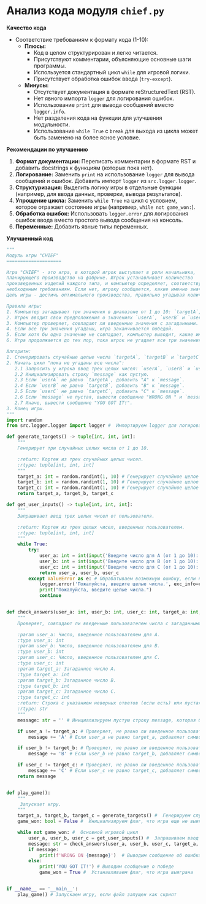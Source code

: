 # Анализ кода модуля `chief.py`

**Качество кода**
   - Соответствие требованиям к формату кода (1-10):
     - **Плюсы:**
       - Код в целом структурирован и легко читается.
       - Присутствуют комментарии, объясняющие основные шаги программы.
       - Используется стандартный цикл `while` для игровой логики.
       - Присутствует обработка ошибок ввода (`try-except`).
     - **Минусы:**
       - Отсутствует документация в формате reStructuredText (RST).
       - Нет явного импорта `logger` для логирования ошибок.
       - Использование `print` для вывода сообщений вместо `logger.info`.
       - Нет разделения кода на функции для улучшения модульности.
       - Использование `while True` с `break` для выхода из цикла может быть заменено на более ясное условие.

**Рекомендации по улучшению**
1. **Формат документации:** Переписать комментарии в формате RST и добавить docstrings к функциям (которых пока нет).
2. **Логирование:** Заменить `print` на использование `logger` для вывода сообщений и ошибок. Добавить импорт `logger` из `src.logger.logger`.
3. **Структуризация:** Выделить логику игры в отдельные функции (например, для ввода данных, проверки, вывода результатов).
4. **Упрощение цикла:** Заменить `while True` на цикл с условием, которое отражает состояние игры (например, `while not game_won:`).
5. **Обработка ошибок:** Использовать `logger.error` для логирования ошибок ввода вместо простого вывода сообщения на консоль.
6. **Переменные:** Добавить явные типы переменных.

**Улучшенный код**
```python
"""
Модуль игры "CHIEF"
====================

Игра "CHIEF" - это игра, в которой игрок выступает в роли начальника,
планирующего производство на фабрике. Игрок устанавливает количество
произведенных изделий каждого типа, и компьютер определяет, соответствуют ли эти значения
необходимым требованиям. Если нет, игроку сообщается, какие именно значения были неверны.
Цель игры - достичь оптимального производства, правильно угадывая количество изделий.

Правила игры:
1. Компьютер загадывает три значения в диапазоне от 1 до 10: `targetA`, `targetB` и `targetC`.
2. Игрок вводит свои предположения о значениях `userA`, `userB` и `userC`.
3. Компьютер проверяет, совпадают ли введенные значения с загаданными.
4. Если все три значения угаданы, игра заканчивается победой.
5. Если хотя бы одно значение не совпадает, компьютер выводит, какие именно значения были неверными.
6. Игра продолжается до тех пор, пока игрок не угадает все три значения.

Алгоритм:
1. Сгенерировать случайные целые числа `targetA`, `targetB` и `targetC` в диапазоне от 1 до 10.
2. Начать цикл "пока не угаданы все числа":
   2.1 Запросить у игрока ввод трех целых чисел: `userA`, `userB` и `userC`.
   2.2 Инициализировать строку `message` как пустую.
   2.3 Если `userA` не равно `targetA`, добавить "A" к `message`.
   2.4 Если `userB` не равно `targetB`, добавить "B" к `message`.
   2.5 Если `userC` не равно `targetC`, добавить "C" к `message`.
   2.6 Если `message` не пустая, вывести сообщение "WRONG ON " и `message`.
   2.7 Иначе, вывести сообщение "YOU GOT IT!".
3. Конец игры.
"""
import random
from src.logger.logger import logger #  Импортируем logger для логирования

def generate_targets() -> tuple[int, int, int]:
    """
    Генерирует три случайных целых числа от 1 до 10.

    :return: Кортеж из трех случайных целых чисел.
    :rtype: tuple[int, int, int]
    """
    target_a: int = random.randint(1, 10) # Генерирует случайное целое число от 1 до 10 и присваивает его переменной target_a
    target_b: int = random.randint(1, 10) # Генерирует случайное целое число от 1 до 10 и присваивает его переменной target_b
    target_c: int = random.randint(1, 10) # Генерирует случайное целое число от 1 до 10 и присваивает его переменной target_c
    return target_a, target_b, target_c

def get_user_inputs() -> tuple[int, int, int]:
    """
    Запрашивает ввод трех целых чисел от пользователя.

    :return: Кортеж из трех целых чисел, введенных пользователем.
    :rtype: tuple[int, int, int]
    """
    while True:
        try:
            user_a: int = int(input('Введите число для A (от 1 до 10): '))  # Запрашивает у пользователя ввод числа для A, преобразует его в целое число и сохраняет в переменной user_a
            user_b: int = int(input('Введите число для B (от 1 до 10): '))  # Запрашивает у пользователя ввод числа для B, преобразует его в целое число и сохраняет в переменной user_b
            user_c: int = int(input('Введите число для C (от 1 до 10): '))  # Запрашивает у пользователя ввод числа для C, преобразует его в целое число и сохраняет в переменной user_c
            return user_a, user_b, user_c
        except ValueError as e: # Обрабатываем возможную ошибку, если пользователь ввел не целое число
            logger.error('Пожалуйста, введите целые числа.', exc_info=e) # логируем ошибку
            print("Пожалуйста, введите целые числа.")
            continue


def check_answers(user_a: int, user_b: int, user_c: int, target_a: int, target_b: int, target_c: int) -> str:
    """
    Проверяет, совпадают ли введенные пользователем числа с загаданными.

    :param user_a: Число, введенное пользователем для A.
    :type user_a: int
    :param user_b: Число, введенное пользователем для B.
    :type user_b: int
    :param user_c: Число, введенное пользователем для C.
    :type user_c: int
    :param target_a: Загаданное число A.
    :type target_a: int
    :param target_b: Загаданное число B.
    :type target_b: int
    :param target_c: Загаданное число C.
    :type target_c: int
    :return: Строка с указанием неверных ответов (если есть) или пустая строка.
    :rtype: str
    """
    message: str = '' # Инициализируем пустую строку message, которая будет использоваться для хранения информации о том, какие числа были введены неправильно

    if user_a != target_a: # Проверяет, не равно ли введенное пользователем число user_a загаданному числу target_a
        message += 'A' # Если user_a не равно target_a, добавляет символ "A" к строке message, указывая, что число A было введено неверно

    if user_b != target_b: # Проверяет, не равно ли введенное пользователем число user_b загаданному числу target_b
        message += 'B' # Если user_b не равно target_b, добавляет символ "B" к строке message, указывая, что число B было введено неверно

    if user_c != target_c: # Проверяет, не равно ли введенное пользователем число user_c загаданному числу target_c
        message += 'C' # Если user_c не равно target_c, добавляет символ "C" к строке message, указывая, что число C было введено неверно
    return message


def play_game():
    """
     Запускает игру.
    """
    target_a, target_b, target_c = generate_targets() #  Генерируем случайные числа
    game_won: bool = False #  Инициализируем флаг, что игра еще не выиграна

    while not game_won: #  Основной игровой цикл
        user_a, user_b, user_c = get_user_inputs() #  Запрашиваем ввод трех чисел от пользователя
        message: str = check_answers(user_a, user_b, user_c, target_a, target_b, target_c) # Проверяем введенные числа
        if message:
            print(f'WRONG ON {message}')  # Выводим сообщение об ошибках
        else:
            print('YOU GOT IT!') # Выводим сообщение о победе
            game_won = True #  Устанавливаем флаг, что игра выиграна


if __name__ == '__main__':
    play_game() # Запускаем игру, если файл запущен как скрипт
```